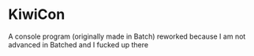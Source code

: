 # KiwiCon
A console program (originally made in Batch) reworked because I am not advanced in Batched and I fucked up there
